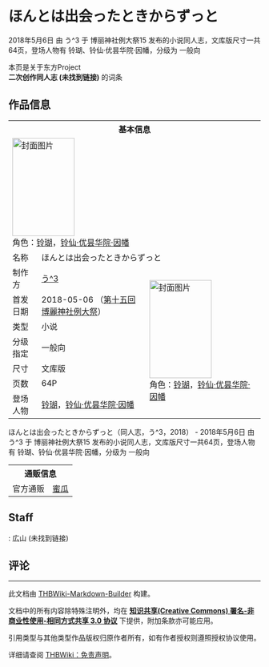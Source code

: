 # ほんとは出会ったときからずっと

<!-- source html: G:\repos\THBWiki-Markdown-Builder\THBWikiMarkdown\Temp\main\1\16\ns0%3A%E3%81%BB%E3%82%93%E3%81%A8%E3%81%AF%E5%87%BA%E4%BC%9A%E3%81%A3%E3%81%9F%E3%81%A8%E3%81%8D%E3%81%8B%E3%82%89%E3%81%9A%E3%81%A3%E3%81%A8.html -->

2018年5月6日 由 う^3 于 博丽神社例大祭15 发布的小说同人志，文库版尺寸一共64页，登场人物有 铃瑚、铃仙·优昙华院·因幡，分级为 一般向

本页是关于东方Project  
 **二次创作同人志 (未找到链接)** 的词条
## 作品信息

<table><tbody><tr><th colspan="3">基本信息</th></tr><tr><td class="cover-artwork-mobile" colspan="2"><a href="./文件-ほんとは出会ったときからずっと封面.jpg.md" class="image" title="封面图片"><img alt="封面图片" src="https://upload.thwiki.cc/thumb/9/95/%E3%81%BB%E3%82%93%E3%81%A8%E3%81%AF%E5%87%BA%E4%BC%9A%E3%81%A3%E3%81%9F%E3%81%A8%E3%81%8D%E3%81%8B%E3%82%89%E3%81%9A%E3%81%A3%E3%81%A8%E5%B0%81%E9%9D%A2.jpg/124px-%E3%81%BB%E3%82%93%E3%81%A8%E3%81%AF%E5%87%BA%E4%BC%9A%E3%81%A3%E3%81%9F%E3%81%A8%E3%81%8D%E3%81%8B%E3%82%89%E3%81%9A%E3%81%A3%E3%81%A8%E5%B0%81%E9%9D%A2.jpg" decoding="async" loading="lazy" width="124" height="196" srcset="https://upload.thwiki.cc/thumb/9/95/%E3%81%BB%E3%82%93%E3%81%A8%E3%81%AF%E5%87%BA%E4%BC%9A%E3%81%A3%E3%81%9F%E3%81%A8%E3%81%8D%E3%81%8B%E3%82%89%E3%81%9A%E3%81%A3%E3%81%A8%E5%B0%81%E9%9D%A2.jpg/187px-%E3%81%BB%E3%82%93%E3%81%A8%E3%81%AF%E5%87%BA%E4%BC%9A%E3%81%A3%E3%81%9F%E3%81%A8%E3%81%8D%E3%81%8B%E3%82%89%E3%81%9A%E3%81%A3%E3%81%A8%E5%B0%81%E9%9D%A2.jpg 1.5x, https://upload.thwiki.cc/thumb/9/95/%E3%81%BB%E3%82%93%E3%81%A8%E3%81%AF%E5%87%BA%E4%BC%9A%E3%81%A3%E3%81%9F%E3%81%A8%E3%81%8D%E3%81%8B%E3%82%89%E3%81%9A%E3%81%A3%E3%81%A8%E5%B0%81%E9%9D%A2.jpg/249px-%E3%81%BB%E3%82%93%E3%81%A8%E3%81%AF%E5%87%BA%E4%BC%9A%E3%81%A3%E3%81%9F%E3%81%A8%E3%81%8D%E3%81%8B%E3%82%89%E3%81%9A%E3%81%A3%E3%81%A8%E5%B0%81%E9%9D%A2.jpg 2x" data-file-width="286" data-file-height="450"></a><div class="cover-char">角色：<a href="./铃瑚.md" title="铃瑚">铃瑚</a>，<a href="./铃仙·优昙华院·因幡.md" title="铃仙·优昙华院·因幡">铃仙·优昙华院·因幡</a></div></td>
</tr><tr><td class="label">名称</td><td colspan="2"> ほんとは出会ったときからずっと </td></tr><tr><td class="label">制作方</td><td><a href="./う^3.md" title="う^3">う^3</a></td><td class="cover-artwork" rowspan="7" style="min-width:196px;"><a href="./文件-ほんとは出会ったときからずっと封面.jpg.md" class="image" title="封面图片"><img alt="封面图片" src="https://upload.thwiki.cc/thumb/9/95/%E3%81%BB%E3%82%93%E3%81%A8%E3%81%AF%E5%87%BA%E4%BC%9A%E3%81%A3%E3%81%9F%E3%81%A8%E3%81%8D%E3%81%8B%E3%82%89%E3%81%9A%E3%81%A3%E3%81%A8%E5%B0%81%E9%9D%A2.jpg/124px-%E3%81%BB%E3%82%93%E3%81%A8%E3%81%AF%E5%87%BA%E4%BC%9A%E3%81%A3%E3%81%9F%E3%81%A8%E3%81%8D%E3%81%8B%E3%82%89%E3%81%9A%E3%81%A3%E3%81%A8%E5%B0%81%E9%9D%A2.jpg" decoding="async" loading="lazy" width="124" height="196" srcset="https://upload.thwiki.cc/thumb/9/95/%E3%81%BB%E3%82%93%E3%81%A8%E3%81%AF%E5%87%BA%E4%BC%9A%E3%81%A3%E3%81%9F%E3%81%A8%E3%81%8D%E3%81%8B%E3%82%89%E3%81%9A%E3%81%A3%E3%81%A8%E5%B0%81%E9%9D%A2.jpg/187px-%E3%81%BB%E3%82%93%E3%81%A8%E3%81%AF%E5%87%BA%E4%BC%9A%E3%81%A3%E3%81%9F%E3%81%A8%E3%81%8D%E3%81%8B%E3%82%89%E3%81%9A%E3%81%A3%E3%81%A8%E5%B0%81%E9%9D%A2.jpg 1.5x, https://upload.thwiki.cc/thumb/9/95/%E3%81%BB%E3%82%93%E3%81%A8%E3%81%AF%E5%87%BA%E4%BC%9A%E3%81%A3%E3%81%9F%E3%81%A8%E3%81%8D%E3%81%8B%E3%82%89%E3%81%9A%E3%81%A3%E3%81%A8%E5%B0%81%E9%9D%A2.jpg/249px-%E3%81%BB%E3%82%93%E3%81%A8%E3%81%AF%E5%87%BA%E4%BC%9A%E3%81%A3%E3%81%9F%E3%81%A8%E3%81%8D%E3%81%8B%E3%82%89%E3%81%9A%E3%81%A3%E3%81%A8%E5%B0%81%E9%9D%A2.jpg 2x" data-file-width="286" data-file-height="450"></a><div class="cover-char">角色：<a href="./铃瑚.md" title="铃瑚">铃瑚</a>，<a href="./铃仙·优昙华院·因幡.md" title="铃仙·优昙华院·因幡">铃仙·优昙华院·因幡</a></div></td>
</tr><tr><td class="label">首发日期</td><td>2018-05-06&#160;（<a href="/展会作品列表?e=%E5%8D%9A%E4%B8%BD%E7%A5%9E%E7%A4%BE%E4%BE%8B%E5%A4%A7%E7%A5%AD%2315">第十五回 博麗神社例大祭</a>）</td></tr><tr><td class="label">类型</td><td>小说</td></tr><tr><td class="label">分级指定</td><td>一般向</td></tr><tr><td class="label">尺寸</td><td>文库版</td></tr><tr><td class="label">页数</td><td>64P</td></tr><tr><td class="label">登场人物</td><td><a href="./铃瑚.md" title="铃瑚">铃瑚</a>，<a href="./铃仙·优昙华院·因幡.md" title="铃仙·优昙华院·因幡">铃仙·优昙华院·因幡</a></td></tr></tbody></table>

ほんとは出会ったときからずっと（同人志，う^3，2018） - 2018年5月6日 由 う^3 于 博丽神社例大祭15 发布的小说同人志，文库版尺寸一共64页，登场人物有 铃瑚、铃仙·优昙华院·因幡，分级为 一般向

<table><tbody><tr><th colspan="3">通贩信息</th></tr><tr><td class="label">官方通贩</td><td colspan="2"><a rel="nofollow" class="external text" href="https://www.melonbooks.co.jp/detail/detail.php?product_id=361889">蜜瓜</a></td></tr></tbody></table>


## Staff
: 広山 (未找到链接)

## 评论




---

此文档由 [THBWiki-Markdown-Builder](https://github.com/Delsin-Yu/THBWiki-Markdown-Builder) 构建。

文档中的所有内容除特殊注明外，均在 [**知识共享(Creative Commons) 署名-非商业性使用-相同方式共享 3.0 协议**](https://creativecommons.org/licenses/by-sa/3.0/deed.zh-hans) 下提供，附加条款亦可能应用。

引用类型与其他类型作品版权归原作者所有，如有作者授权则遵照授权协议使用。

详细请查阅 [THBWiki：免责声明](https://thbwiki.cc/THBWiki:%E5%85%8D%E8%B4%A3%E5%A3%B0%E6%98%8E)。

